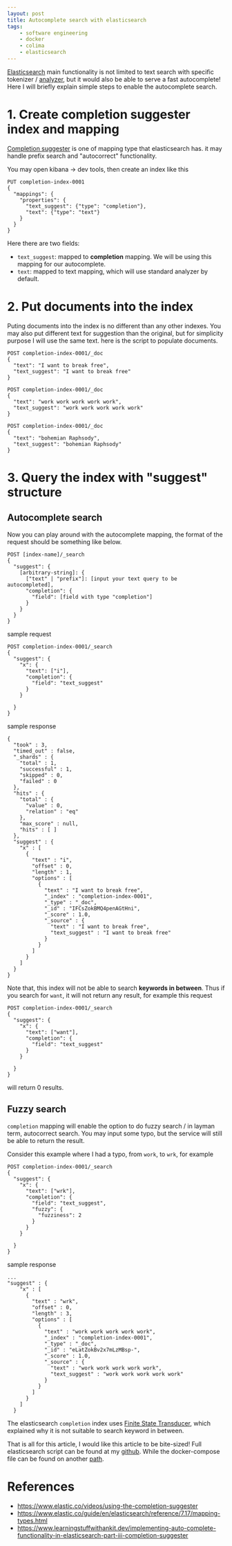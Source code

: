 ```yaml
---
layout: post
title: Autocomplete search with elasticsearch
tags:
    - software engineering
    - docker
    - colima
    - elasticsearch
---
```

[Elasticsearch](https://www.elastic.co/guide/en/elasticsearch/reference/7.17/elasticsearch-intro.html) main functionality is not limited to text search with specific tokenizer / [analyzer](https://www.elastic.co/guide/en/elasticsearch/reference/7.17/analysis-analyzers.html), but it would also be able to serve a fast autocomplete! Here I will briefly explain simple steps to enable the autocomplete search.

# 1. Create completion suggester index and mapping
[Completion suggester](https://www.elastic.co/guide/en/elasticsearch/reference/7.17/search-suggesters.html#completion-suggester) is one of mapping type that elasticsearch has. it may handle prefix search and "autocorrect" functionality. 

You may open kibana -> dev tools, then create an index like this
```
PUT completion-index-0001
{
  "mappings": {
    "properties": {
      "text_suggest": {"type": "completion"},
      "text": {"type": "text"}
    }
  }
}
```
Here there are two fields:
* `text_suggest`: mapped to **completion** mapping. We will be using this mapping for our autocomplete.
* `text`: mapped to text mapping, which will use standard analyzer by default.
 
# 2. Put documents into the index
Puting documents into the index is no different than any other indexes. You may also put different text for suggestion than the original, but for simplicity purpose I will use the same text. here is the script to populate documents.

```
POST completion-index-0001/_doc
{
  "text": "I want to break free",
  "text_suggest": "I want to break free"
}

POST completion-index-0001/_doc
{
  "text": "work work work work work",
  "text_suggest": "work work work work work"
}

POST completion-index-0001/_doc
{
  "text": "bohemian Raphsody",
  "text_suggest": "bohemian Raphsody"
}
```
# 3. Query the index with "suggest" structure
## Autocomplete search
Now you can play around with the autocomplete mapping, the format of the request should be something like below.
```
POST [index-name]/_search
{
  "suggest": {
    [arbitrary-string]: {
      ["text" | "prefix"]: [input your text query to be autocompleted],
      "completion": {
        "field": [field with type "completion"]
      }
    }
  }
}
```

sample request
```
POST completion-index-0001/_search
{
  "suggest": {
    "x": {
      "text": ["i"],
      "completion": {
        "field": "text_suggest"
      } 
    }
    
  }
}
```

sample response 
```
{
  "took" : 3,
  "timed_out" : false,
  "_shards" : {
    "total" : 1,
    "successful" : 1,
    "skipped" : 0,
    "failed" : 0
  },
  "hits" : {
    "total" : {
      "value" : 0,
      "relation" : "eq"
    },
    "max_score" : null,
    "hits" : [ ]
  },
  "suggest" : {
    "x" : [
      {
        "text" : "i",
        "offset" : 0,
        "length" : 1,
        "options" : [
          {
            "text" : "I want to break free",
            "_index" : "completion-index-0001",
            "_type" : "_doc",
            "_id" : "IFCsZokBMQ4penAGtHni",
            "_score" : 1.0,
            "_source" : {
              "text" : "I want to break free",
              "text_suggest" : "I want to break free"
            }
          }
        ]
      }
    ]
  }
}
```

Note that, this index will not be able to search **keywords in between**. Thus if you search for `want`, it will not return any result, for example this request
```
POST completion-index-0001/_search
{
  "suggest": {
    "x": {
      "text": ["want"],
      "completion": {
        "field": "text_suggest"
      } 
    }
    
  }
}
```
will return 0 results.

## Fuzzy search
`completion` mapping will enable the option to do fuzzy search / in layman term, autocorrect search. You may input some typo, but the service will still be able to return the result.

Consider this example where I had a typo, from `work`, to `wrk`, for example

```
POST completion-index-0001/_search
{
  "suggest": {
    "x": {
      "text": ["wrk"],
      "completion": {
        "field": "text_suggest",
        "fuzzy": {
          "fuzziness": 2
        }
      } 
    }
    
  }
}
```

sample response 
```
...
"suggest" : {
    "x" : [
      {
        "text" : "wrk",
        "offset" : 0,
        "length" : 3,
        "options" : [
          {
            "text" : "work work work work work",
            "_index" : "completion-index-0001",
            "_type" : "_doc",
            "_id" : "eLatZokBv2x7mLzMBsp-",
            "_score" : 1.0,
            "_source" : {
              "text" : "work work work work work",
              "text_suggest" : "work work work work work"
            }
          }
        ]
      }
    ]
  }
```


The elasticsearch `completion` index uses [Finite State Transducer](https://www.learningstuffwithankit.dev/implementing-auto-complete-functionality-in-elasticsearch-part-iii-completion-suggester), which explained why it is not suitable to search keyword in between. 


That is all for this article, I would like this article to be bite-sized! Full elasticsearch script can be found at my [github](https://github.com/ariepratama/go-playground/blob/main/es/es-autocomplete-sample-script.md). While the docker-compose file can be found on another [path](https://github.com/ariepratama/go-playground/blob/main/es/docker-compose.yml).




# References
- https://www.elastic.co/videos/using-the-completion-suggester 
- https://www.elastic.co/guide/en/elasticsearch/reference/7.17/mapping-types.html
- https://www.learningstuffwithankit.dev/implementing-auto-complete-functionality-in-elasticsearch-part-iii-completion-suggester
